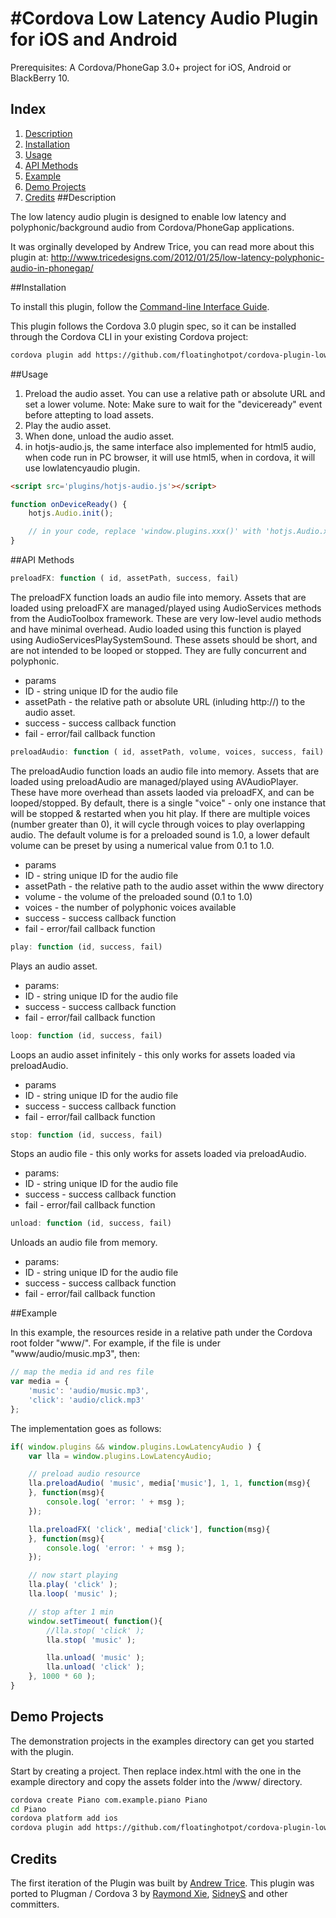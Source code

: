 #Cordova Low Latency Audio Plugin for iOS and Android
=======================

Prerequisites: A Cordova/PhoneGap 3.0+ project for iOS, Android or BlackBerry 10.

## Index

1. [Description](#description)
2. [Installation](#installation)
3. [Usage](#usage)
4. [API Methods](#api-methods)
5. [Example](#example)
6. [Demo Projects](#demo-projects)
7. [Credits](#credits)
##Description

The low latency audio plugin is designed to enable low latency and polyphonic/background audio from Cordova/PhoneGap applications.

It was orginally developed by Andrew Trice, you can read more about this plugin at:
http://www.tricedesigns.com/2012/01/25/low-latency-polyphonic-audio-in-phonegap/

##Installation

To install this plugin, follow the [Command-line Interface Guide](http://cordova.apache.org/docs/en/edge/guide_cli_index.md.html#The%20Command-line%20Interface).

This plugin follows the Cordova 3.0 plugin spec, so it can be installed through the Cordova CLI in your existing Cordova project:
```bash
cordova plugin add https://github.com/floatinghotpot/cordova-plugin-lowlatencyaudio.git
```

##Usage

1. Preload the audio asset. You can use a relative path or absolute URL and set a lower volume.
   Note: Make sure to wait for the "deviceready" event before attepting to load assets.
2. Play the audio asset.
3. When done, unload the audio asset.
4. in hotjs-audio.js, the same interface also implemented for html5 audio, when code run in PC browser, it will use html5, when in cordova, it will use lowlatencyaudio plugin.  

```html
<script src='plugins/hotjs-audio.js'></script>
```
```javascript
function onDeviceReady() {
    hotjs.Audio.init();

    // in your code, replace 'window.plugins.xxx()' with 'hotjs.Audio.xxx()'
}
```

##API Methods
```javascript
preloadFX: function ( id, assetPath, success, fail)
```

The preloadFX function loads an audio file into memory.  Assets that are loaded using preloadFX are managed/played using AudioServices methods from the AudioToolbox framework.   These are very low-level audio methods and have minimal overhead.  Audio loaded using this function is played using AudioServicesPlaySystemSound.   These assets should be short, and are not intended to be looped or stopped.   They are fully concurrent and polyphonic.

* params
 * ID - string unique ID for the audio file
 * assetPath - the relative path or absolute URL (inluding http://) to the audio asset.
 * success - success callback function
 * fail - error/fail callback function

```javascript
preloadAudio: function ( id, assetPath, volume, voices, success, fail)
```

The preloadAudio function loads an audio file into memory.  Assets that are loaded using preloadAudio are managed/played using AVAudioPlayer.   These have more overhead than assets laoded via preloadFX, and can be looped/stopped.   By default, there is a single "voice" - only one instance that will be stopped & restarted when you hit play.  If there are multiple voices (number greater than 0), it will cycle through voices to play overlapping audio. The default volume is for a preloaded sound is 1.0, a lower default volume can be preset by using a numerical value from 0.1 to 1.0.

* params
 * ID - string unique ID for the audio file
 * assetPath - the relative path to the audio asset within the www directory
 * volume - the volume of the preloaded sound (0.1 to 1.0)
 * voices - the number of polyphonic voices available
 * success - success callback function
 * fail - error/fail callback function

```javascript
play: function (id, success, fail)
```

Plays an audio asset.

* params:
 * ID - string unique ID for the audio file
 * success - success callback function
 * fail - error/fail callback function

```javascript
loop: function (id, success, fail)
```
Loops an audio asset infinitely - this only works for assets loaded via preloadAudio.

* params
 * ID - string unique ID for the audio file
 * success - success callback function
 * fail - error/fail callback function

```javascript
stop: function (id, success, fail)
```

Stops an audio file - this only works for assets loaded via preloadAudio.

* params:
 * ID - string unique ID for the audio file
 * success - success callback function
 * fail - error/fail callback function

```javascript
unload: function (id, success, fail)
```

Unloads an audio file from memory.
* params:
 * ID - string unique ID for the audio file
 * success - success callback function
 * fail - error/fail callback function

##Example

In this example, the resources reside in a relative path under the Cordova root folder "www/".
For example, if the file is under "www/audio/music.mp3", then:

```javascript
// map the media id and res file
var media = {
	'music': 'audio/music.mp3',
	'click': 'audio/click.mp3'
};
```

The implementation goes as follows:

```javascript
if( window.plugins && window.plugins.LowLatencyAudio ) {
	var lla = window.plugins.LowLatencyAudio;

	// preload audio resource
	lla.preloadAudio( 'music', media['music'], 1, 1, function(msg){
	}, function(msg){
		console.log( 'error: ' + msg );
	});

	lla.preloadFX( 'click', media['click'], function(msg){
	}, function(msg){
		console.log( 'error: ' + msg );
	});

	// now start playing
	lla.play( 'click' );
	lla.loop( 'music' );

	// stop after 1 min
	window.setTimeout( function(){
		//lla.stop( 'click' );
		lla.stop( 'music' );

		lla.unload( 'music' );
		lla.unload( 'click' );
	}, 1000 * 60 );
}
```

## Demo Projects
The demonstration projects in the examples directory can get you started with the plugin.

Start by creating a project. Then replace index.html with the one in the example directory and copy the assets folder into the /www/ directory.

```bash
cordova create Piano com.example.piano Piano
cd Piano
cordova platform add ios
cordova plugin add https://github.com/floatinghotpot/cordova-plugin-lowlatencyaudio.git
```

## Credits

The first iteration of the Plugin was built by [Andrew Trice](https://github.com/triceam/LowLatencyAudio).
This plugin was ported to Plugman / Cordova 3 by [Raymond Xie](https://github.com/floatinghotpot), [SidneyS](https://github.com/sidneys) and other committers.
